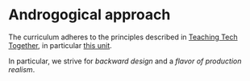 # Androgogical approach

The curriculum adheres to the principles described in [Teaching Tech Together](https://teachtogether.tech/en/index.html), in particular [this unit](https://teachtogether.tech/en/index.html#s:process).

In particular, we strive for _backward design_ and a _flavor of production realism_.
